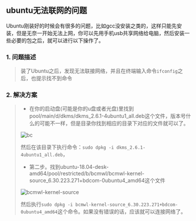## ubuntu无法联网的问题

Ubuntu刚装好的时候会有很多的问题，比如gcc没安装之类的，这样只能先安装，但是无奈一开始无法上网，你可以先用手机usb共享网络给电脑，然后安装一些必要的包之后，就可以进行以下操作了。

### 1. 问题描述

> 装了Ubuntu之后，发现无法联接网络，并且在终端输入命令`ifconfig`之后，也提示找不到命令

### 2. 解决方案

> - 在你的启动盘(可能是你的u盘或者光盘)里找到pool/main/d/dkms/dkms_2.6.1-4ubuntu1_all.deb这个文件，版本号什么的可能不一样，但是目录你找到相应的目录下对应的文件就可以了。
>
> ![bc](/home/exile/project/Notes/Linux/软件安装/img/dkms.png)
>
> 然后在该目录下执行命令：`sudo dpkg -i dkms_2.6.1-4ubuntu1_all.deb`，
>
> - 第二步。找到ubuntu-18.04-desk-amd64/pool/restricted/b/bcmwl/bcmwl-kernel-source_6.30.223.271+bdcom-0ubuntu4_amd64这个文件
>
> ![bcmwl-kernel-source](/home/exile/project/Notes/Linux/软件安装/img/bcmwl.png)
>
> 然后执行`sudo dpkg -i bcmwl-kernel-source_6.30.223.271+bdcom-0ubuntu4_amd64`这个命令。如果没有错误的话，应该就可以连接网络了。